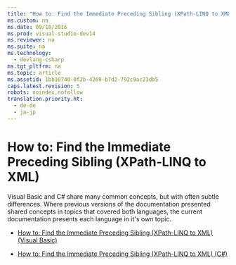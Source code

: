 ```yaml
---
title: "How to: Find the Immediate Preceding Sibling (XPath-LINQ to XML)"
ms.custom: na
ms.date: 09/18/2016
ms.prod: visual-studio-dev14
ms.reviewer: na
ms.suite: na
ms.technology: 
  - devlang-csharp
ms.tgt_pltfrm: na
ms.topic: article
ms.assetid: 1bb10740-0f2b-4269-b7d2-792c9ac23db5
caps.latest.revision: 5
robots: noindex,nofollow
translation.priority.ht: 
  - de-de
  - ja-jp
---
```

# How to: Find the Immediate Preceding Sibling (XPath-LINQ to XML)
Visual Basic and C# share many common concepts, but with often subtle differences. Where previous versions of the documentation presented shared concepts in topics that covered both languages, the current documentation presents each language in it's own topic.  
  
-   [How to: Find the Immediate Preceding Sibling (XPath-LINQ to XML) (Visual Basic)](../vs140/How-to--Find-the-Immediate-Preceding-Sibling--XPath-LINQ-to-XML---Visual-Basic-.md)  
  
-   [How to: Find the Immediate Preceding Sibling (XPath-LINQ to XML) (C#)](../Topic/How%20to:%20Find%20the%20Immediate%20Preceding%20Sibling%20\(XPath-LINQ%20to%20XML\)%20\(C%23\).md)